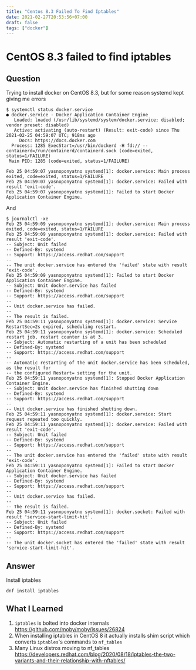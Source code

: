 ```yaml
---
title: "Centos 8.3 Failed To Find Iptables"
date: 2021-02-27T20:53:56+07:00
draft: false
tags: ["docker"]
---
```


# CentOS 8.3 failed to find iptables

## Question

Trying to install docker on CentOS 8.3, but for some reason systemd kept giving me errors

```console
$ systemctl status docker.service
● docker.service - Docker Application Container Engine
   Loaded: loaded (/usr/lib/systemd/system/docker.service; disabled; vendor preset: disabled)
   Active: activating (auto-restart) (Result: exit-code) since Thu 2021-02-25 04:59:07 UTC; 918ms ago
     Docs: https://docs.docker.com
  Process: 1285 ExecStart=/usr/bin/dockerd -H fd:// --containerd=/run/containerd/containerd.sock (code=exited, status=1/FAILURE)
 Main PID: 1285 (code=exited, status=1/FAILURE)

Feb 25 04:59:07 yasnoponyatno systemd[1]: docker.service: Main process exited, code=exited, status=1/FAILURE
Feb 25 04:59:07 yasnoponyatno systemd[1]: docker.service: Failed with result 'exit-code'.
Feb 25 04:59:07 yasnoponyatno systemd[1]: Failed to start Docker Application Container Engine.
```

And

```console
$ journalctl -xe
Feb 25 04:59:09 yasnoponyatno systemd[1]: docker.service: Main process exited, code=exited, status=1/FAILURE
Feb 25 04:59:09 yasnoponyatno systemd[1]: docker.service: Failed with result 'exit-code'.
-- Subject: Unit failed
-- Defined-By: systemd
-- Support: https://access.redhat.com/support
--
-- The unit docker.service has entered the 'failed' state with result 'exit-code'.
Feb 25 04:59:09 yasnoponyatno systemd[1]: Failed to start Docker Application Container Engine.
-- Subject: Unit docker.service has failed
-- Defined-By: systemd
-- Support: https://access.redhat.com/support
--
-- Unit docker.service has failed.
--
-- The result is failed.
Feb 25 04:59:11 yasnoponyatno systemd[1]: docker.service: Service RestartSec=2s expired, scheduling restart.
Feb 25 04:59:11 yasnoponyatno systemd[1]: docker.service: Scheduled restart job, restart counter is at 3.
-- Subject: Automatic restarting of a unit has been scheduled
-- Defined-By: systemd
-- Support: https://access.redhat.com/support
--
-- Automatic restarting of the unit docker.service has been scheduled, as the result for
-- the configured Restart= setting for the unit.
Feb 25 04:59:11 yasnoponyatno systemd[1]: Stopped Docker Application Container Engine.
-- Subject: Unit docker.service has finished shutting down
-- Defined-By: systemd
-- Support: https://access.redhat.com/support
--
-- Unit docker.service has finished shutting down.
Feb 25 04:59:11 yasnoponyatno systemd[1]: docker.service: Start request repeated too quickly.
Feb 25 04:59:11 yasnoponyatno systemd[1]: docker.service: Failed with result 'exit-code'.
-- Subject: Unit failed
-- Defined-By: systemd
-- Support: https://access.redhat.com/support
--
-- The unit docker.service has entered the 'failed' state with result 'exit-code'.
Feb 25 04:59:11 yasnoponyatno systemd[1]: Failed to start Docker Application Container Engine.
-- Subject: Unit docker.service has failed
-- Defined-By: systemd
-- Support: https://access.redhat.com/support
--
-- Unit docker.service has failed.
--
-- The result is failed.
Feb 25 04:59:11 yasnoponyatno systemd[1]: docker.socket: Failed with result 'service-start-limit-hit'.
-- Subject: Unit failed
-- Defined-By: systemd
-- Support: https://access.redhat.com/support
--
-- The unit docker.socket has entered the 'failed' state with result 'service-start-limit-hit'.
```

## Answer

Install iptables

```console
dnf install iptables
```

## What I Learned

1. `iptables` is bolted into docker internals
   https://github.com/moby/moby/issues/26824
1. When installing iptables in CentOS 8 it actually installs shim script which converts `iptables`'s commands to `nf_tables`
1. Many Linux distros moving to nf_tables
   https://developers.redhat.com/blog/2020/08/18/iptables-the-two-variants-and-their-relationship-with-nftables/
